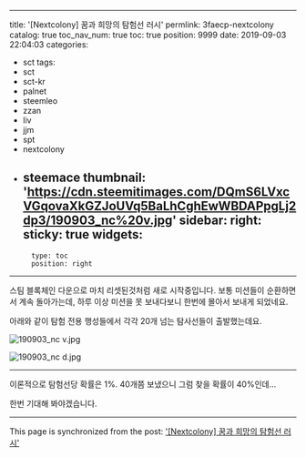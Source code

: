 
---
title: '[Nextcolony] 꿈과 희망의 탐험선 러시'
permlink: 3faecp-nextcolony
catalog: true
toc_nav_num: true
toc: true
position: 9999
date: 2019-09-03 22:04:03
categories:
- sct
tags:
- sct
- sct-kr
- palnet
- steemleo
- zzan
- liv
- jjm
- spt
- nextcolony
- steemace
thumbnail: 'https://cdn.steemitimages.com/DQmS6LVxcVGqovaXkGZJoUVq5BaLhCghEwWBDAPpgLj2dp3/190903_nc%20v.jpg'
sidebar:
    right:
        sticky: true
widgets:
    -
        type: toc
        position: right
---


스팀 블록체인 다운으로 마치 리셋된것처럼 새로 시작중입니다. 보통 미션들이 순환하면서 계속 돌아가는데, 하루 이상 미션을 못 보내다보니 한번에 몰아서 보내게 되었네요.

아래와 같이 탐험 전용 행성들에서 각각 20개 넘는 탐사선들이 출발했는데요.

 ![190903_nc v.jpg](https://cdn.steemitimages.com/DQmS6LVxcVGqovaXkGZJoUVq5BaLhCghEwWBDAPpgLj2dp3/190903_nc%20v.jpg)


![190903_nc d.jpg](https://cdn.steemitimages.com/DQmUCFR9ehBEY1ZnPfhwKRGSUhte9C5NPsS7KkXiB6CZ2Vu/190903_nc%20d.jpg)

---

이론적으로 탐험선당 확률은 1%.  40개쯤 보냈으니 그럼 찾을 확률이 40%인데...

한번 기대해 봐야겠습니다.

- - -

This page is synchronized from the post: ['[Nextcolony] 꿈과 희망의 탐험선 러시'](https://steemit.com/@glory7/3faecp-nextcolony)
